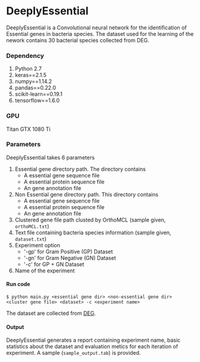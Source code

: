 # DeeplyEssential

DeeplyEssential is a Convolutional neural network for the identification of Essential genes in bacteria species. The dataset used for the learning of the nework contains 30 bacterial species collected from DEG. 

<h3>Dependency </h3>

1. Python 2.7
2. keras==2.1.5
3. numpy==1.14.2
4. pandas==0.22.0
5. scikit-learn==0.19.1
6. tensorflow==1.6.0

<h3>GPU </h3>
Titan GTX 1080 Ti

<h3>Parameters</h3>

DeeplyEssential takes 6 parameters
1. Essential gene directory path. The directory contains
	- A essential gene sequence file
	- A essential protein sequence file
	- An gene annotation file
2. Non Essential gene directory path. This directory contains
	- A essential gene sequence file
	- A essential protein sequence file
	- An gene annotation file
3. Clustered gene file path clusted by OrthoMCL (sample given, `orthoMCL.txt`)
4. Text file containing bacteria species information (sample given, `dataset.txt`)
5. Experiment option
	- '-gp' for Gram Positive (GP) Dataset
	- '-gn' for Gram Negative (GN) Dataset
	- '-c' for GP + GN Dataset 
6. Name of the experiment

<h4>Run code</h4>

```
$ python main.py <essential gene dir> <non-essential gene dir> <cluster gene file> <dataset> -c <experiment name>
```

The dataset are collected from [DEG](http://www.essentialgene.org/). 

<h4>Output</h4>

DeeplyEssential generates a report containing experiment name, basic statistics about the dataset and evaluation metics for each iteration of experiment. A sample (`sample_output.tab`) is provided.
